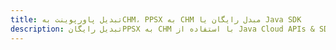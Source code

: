 ---title: تبدیل پاورپوینت بهCHM، PPSX به CHM مبدل رایگان یا Java SDKdescription: تبدیل رایگانPPSX به CHM با استفاده از Java Cloud APIs & SDK. همچنین اسناد Microsoft PowerPoint را در Cloud ایجاد، ویرایش و رندر کنید.---